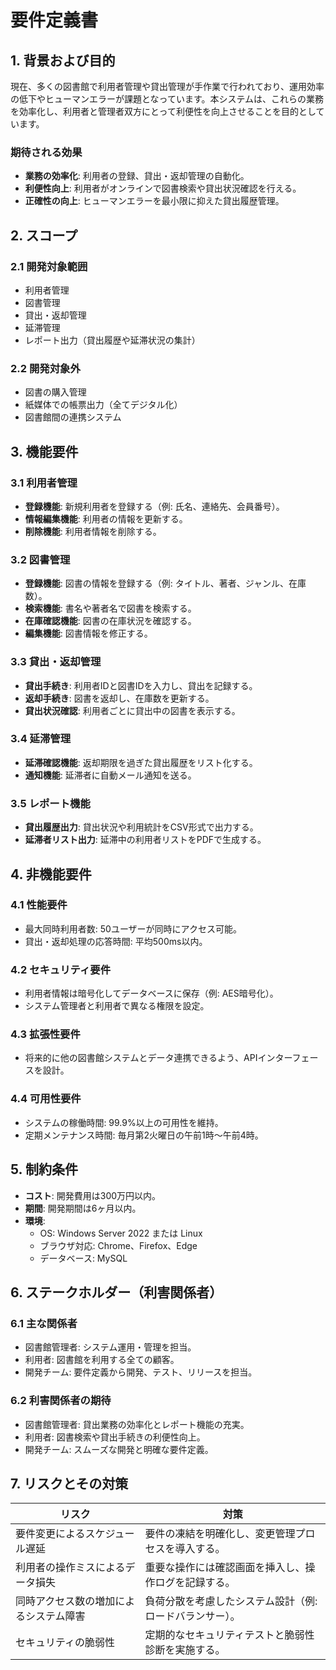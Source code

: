 # 要件定義書

## 1. 背景および目的
現在、多くの図書館で利用者管理や貸出管理が手作業で行われており、運用効率の低下やヒューマンエラーが課題となっています。本システムは、これらの業務を効率化し、利用者と管理者双方にとって利便性を向上させることを目的としています。

### 期待される効果
- **業務の効率化**: 利用者の登録、貸出・返却管理の自動化。
- **利便性向上**: 利用者がオンラインで図書検索や貸出状況確認を行える。
- **正確性の向上**: ヒューマンエラーを最小限に抑えた貸出履歴管理。

## 2. スコープ

### 2.1 開発対象範囲
- 利用者管理
- 図書管理
- 貸出・返却管理
- 延滞管理
- レポート出力（貸出履歴や延滞状況の集計）

### 2.2 開発対象外
- 図書の購入管理
- 紙媒体での帳票出力（全てデジタル化）
- 図書館間の連携システム

## 3. 機能要件

### 3.1 利用者管理
- **登録機能**: 新規利用者を登録する（例: 氏名、連絡先、会員番号）。
- **情報編集機能**: 利用者の情報を更新する。
- **削除機能**: 利用者情報を削除する。

### 3.2 図書管理
- **登録機能**: 図書の情報を登録する（例: タイトル、著者、ジャンル、在庫数）。
- **検索機能**: 書名や著者名で図書を検索する。
- **在庫確認機能**: 図書の在庫状況を確認する。
- **編集機能**: 図書情報を修正する。

### 3.3 貸出・返却管理
- **貸出手続き**: 利用者IDと図書IDを入力し、貸出を記録する。
- **返却手続き**: 図書を返却し、在庫数を更新する。
- **貸出状況確認**: 利用者ごとに貸出中の図書を表示する。

### 3.4 延滞管理
- **延滞確認機能**: 返却期限を過ぎた貸出履歴をリスト化する。
- **通知機能**: 延滞者に自動メール通知を送る。

### 3.5 レポート機能
- **貸出履歴出力**: 貸出状況や利用統計をCSV形式で出力する。
- **延滞者リスト出力**: 延滞中の利用者リストをPDFで生成する。

## 4. 非機能要件

### 4.1 性能要件
- 最大同時利用者数: 50ユーザーが同時にアクセス可能。
- 貸出・返却処理の応答時間: 平均500ms以内。

### 4.2 セキュリティ要件
- 利用者情報は暗号化してデータベースに保存（例: AES暗号化）。
- システム管理者と利用者で異なる権限を設定。

### 4.3 拡張性要件
- 将来的に他の図書館システムとデータ連携できるよう、APIインターフェースを設計。

### 4.4 可用性要件
- システムの稼働時間: 99.9%以上の可用性を維持。
- 定期メンテナンス時間: 毎月第2火曜日の午前1時～午前4時。

## 5. 制約条件
- **コスト**: 開発費用は300万円以内。
- **期間**: 開発期間は6ヶ月以内。
- **環境**:
    - OS: Windows Server 2022 または Linux
    - ブラウザ対応: Chrome、Firefox、Edge
    - データベース: MySQL

## 6. ステークホルダー（利害関係者）

### 6.1 主な関係者
- 図書館管理者: システム運用・管理を担当。
- 利用者: 図書館を利用する全ての顧客。
- 開発チーム: 要件定義から開発、テスト、リリースを担当。

### 6.2 利害関係者の期待
- 図書館管理者: 貸出業務の効率化とレポート機能の充実。
- 利用者: 図書検索や貸出手続きの利便性向上。
- 開発チーム: スムーズな開発と明確な要件定義。

## 7. リスクとその対策

| リスク | 対策 |
|--------|------|
| 要件変更によるスケジュール遅延 | 要件の凍結を明確化し、変更管理プロセスを導入する。 |
| 利用者の操作ミスによるデータ損失 | 重要な操作には確認画面を挿入し、操作ログを記録する。 |
| 同時アクセス数の増加によるシステム障害 | 負荷分散を考慮したシステム設計（例: ロードバランサー）。 |
| セキュリティの脆弱性 | 定期的なセキュリティテストと脆弱性診断を実施する。 |

